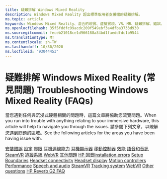 ```yaml
---
title: 疑難排解 Windows Mixed Reality
description: Windows Mixed Reality 超出標準取用者支援檔的疑難排解。
ms.topic: article
keywords: Windows Mixed Reality、混合的現實、虛擬實境、VR、MR、疑難排解、錯誤、協助、支援
ms.openlocfilehash: 35f5fddfc99acdc209f549ebf3a4dfba3733d930
ms.sourcegitcommit: feceb21018ce1d966188a34bd1faeddfdc1b9544
ms.translationtype: MT
ms.contentlocale: zh-TW
ms.lasthandoff: 10/30/2020
ms.locfileid: "93044453"
---
```

# <a name="troubleshooting-windows-mixed-reality-faqs"></a><span data-ttu-id="5e1e5-104">疑難排解 Windows Mixed Reality (常見問題) </span><span class="sxs-lookup"><span data-stu-id="5e1e5-104">Troubleshooting Windows Mixed Reality (FAQs)</span></span>

<span data-ttu-id="5e1e5-105">當您遇到任何與沉浸式硬體相關的問題時，這篇文章將協助您流覽問題。</span><span class="sxs-lookup"><span data-stu-id="5e1e5-105">When you run into trouble with anything relating to your immersive hardware, this article will help to navigate you through the issues.</span></span>
<span data-ttu-id="5e1e5-106">請參閱下列文章，以瞭解您遇到問題的區域。</span><span class="sxs-lookup"><span data-stu-id="5e1e5-106">See the following articles for the areas you have been having issue with.</span></span>

<span data-ttu-id="5e1e5-107">[安裝錯誤](installation_errors.md) 
[設定](set-up-questions.md) 
[界限](boundary-questions.md) 
[耳機連線能力](headset-connectivity.md) 
[耳機顯示器](headset-display.md) 
[移動控制器](motion-controller-problems.md) 
[效能](performance-questions.md) 
[語音和音訊](speech-and-audio.md) 
[SteamVR](steamvr-questions.md) 
[追蹤系統](tracking.md) 
[WebVR](webvr-questions.md) 
[其他問題](other-questions.md) 
[HP 回音](reverbG2-faq.md)</span><span class="sxs-lookup"><span data-stu-id="5e1e5-107">[Installation errors](installation_errors.md)
[Setup](set-up-questions.md)
[Boundaries](boundary-questions.md)
[Headset connectivity](headset-connectivity.md)
[Headset display](headset-display.md)
[Motion controllers](motion-controller-problems.md)
[Performance](performance-questions.md)
[Speech and audio](speech-and-audio.md)
[SteamVR](steamvr-questions.md)
[Tracking system](tracking.md)
[WebVR](webvr-questions.md)
[Other questions](other-questions.md)
[HP Reverb G2 FAQ](reverbG2-faq.md)</span></span>